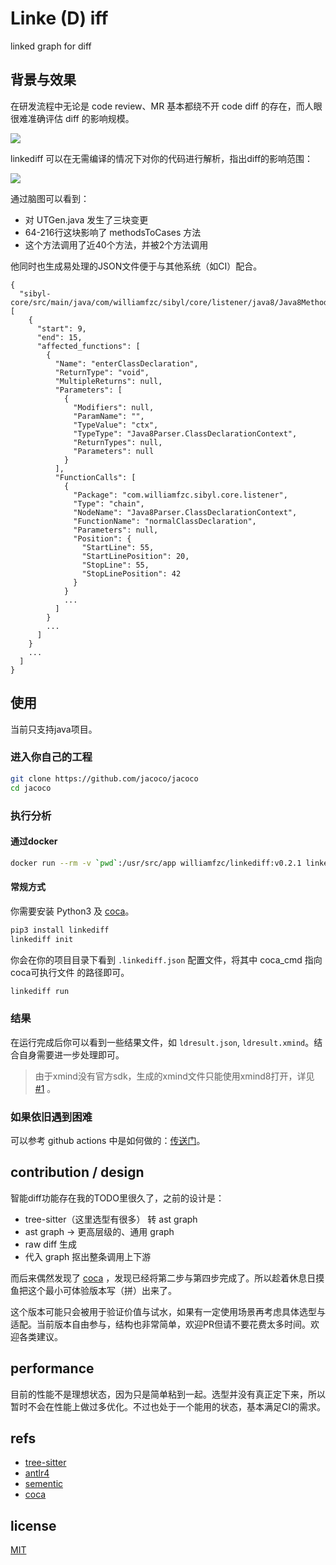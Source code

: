 # Linke (D) iff

linked graph for diff

## 背景与效果

在研发流程中无论是 code review、MR 基本都绕不开 code diff 的存在，而人眼很难准确评估 diff 的影响规模。

![](https://i.postimg.cc/L5cwt7qS/Wechat-IMG8.jpg)

linkediff 可以在无需编译的情况下对你的代码进行解析，指出diff的影响范围：

![](https://i.postimg.cc/sX0tX1sv/Wechat-IMG9.jpg)

通过脑图可以看到：

- 对 UTGen.java 发生了三块变更
- 64-216行这块影响了 methodsToCases 方法
- 这个方法调用了近40个方法，并被2个方法调用

他同时也生成易处理的JSON文件便于与其他系统（如CI）配合。

```json5
{
  "sibyl-core/src/main/java/com/williamfzc/sibyl/core/listener/java8/Java8MethodListener.java": [
    {
      "start": 9,
      "end": 15,
      "affected_functions": [
        {
          "Name": "enterClassDeclaration",
          "ReturnType": "void",
          "MultipleReturns": null,
          "Parameters": [
            {
              "Modifiers": null,
              "ParamName": "",
              "TypeValue": "ctx",
              "TypeType": "Java8Parser.ClassDeclarationContext",
              "ReturnTypes": null,
              "Parameters": null
            }
          ],
          "FunctionCalls": [
            {
              "Package": "com.williamfzc.sibyl.core.listener",
              "Type": "chain",
              "NodeName": "Java8Parser.ClassDeclarationContext",
              "FunctionName": "normalClassDeclaration",
              "Parameters": null,
              "Position": {
                "StartLine": 55,
                "StartLinePosition": 20,
                "StopLine": 55,
                "StopLinePosition": 42
              }
            }
            ...
          ]
        }
        ...
      ]
    }
    ...
  ]
}
```

## 使用

当前只支持java项目。

### 进入你自己的工程

```bash
git clone https://github.com/jacoco/jacoco
cd jacoco
```

### 执行分析

#### 通过docker

```bash
docker run --rm -v `pwd`:/usr/src/app williamfzc/linkediff:v0.2.1 linkediff run
```

#### 常规方式

你需要安装 Python3 及 [coca](https://github.com/modernizing/coca/releases/tag/v2.3.0)。

```bash
pip3 install linkediff
linkediff init
```

你会在你的项目目录下看到 `.linkediff.json` 配置文件，将其中 coca_cmd 指向 coca可执行文件 的路径即可。

```bash
linkediff run
```

### 结果

在运行完成后你可以看到一些结果文件，如 `ldresult.json`, `ldresult.xmind`。结合自身需要进一步处理即可。

> 由于xmind没有官方sdk，生成的xmind文件只能使用xmind8打开，详见 [#1](https://github.com/williamfzc/linkediff/issues/1) 。

### 如果依旧遇到困难

可以参考 github actions 中是如何做的：[传送门](./.github/workflows/python-package.yml)。

## contribution / design

智能diff功能存在我的TODO里很久了，之前的设计是：

- tree-sitter（这里选型有很多） 转 ast graph
- ast graph -> 更高层级的、通用 graph
- raw diff 生成
- 代入 graph 抠出整条调用上下游

而后来偶然发现了 [coca](https://github.com/modernizing/coca) ，发现已经将第二步与第四步完成了。所以趁着休息日摸鱼把这个最小可体验版本写（拼）出来了。

这个版本可能只会被用于验证价值与试水，如果有一定使用场景再考虑具体选型与适配。当前版本自由参与，结构也非常简单，欢迎PR但请不要花费太多时间。欢迎各类建议。

## performance

目前的性能不是理想状态，因为只是简单粘到一起。选型并没有真正定下来，所以暂时不会在性能上做过多优化。不过也处于一个能用的状态，基本满足CI的需求。

## refs

- [tree-sitter](https://github.com/tree-sitter/tree-sitter)
- [antlr4](https://github.com/antlr/antlr4)
- [sementic](https://github.com/github/semantic)
- [coca](https://github.com/modernizing/coca)

## license

[MIT](LICENSE)
